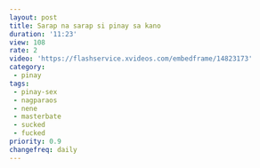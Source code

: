 ```yaml
---
layout: post
title: Sarap na sarap si pinay sa kano
duration: '11:23'
view: 108
rate: 2
video: 'https://flashservice.xvideos.com/embedframe/14823173'
category: 
 - pinay
tags: 
 - pinay-sex
 - nagparaos
 - nene
 - masterbate
 - sucked
 - fucked
priority: 0.9
changefreq: daily
---
```

